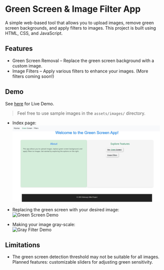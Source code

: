 # Green Screen & Image Filter App

A simple web-based tool that allows you to upload images, remove green screen backgrounds, and apply filters to images. This project is built using HTML, CSS, and JavaScript.

## Features

- Green Screen Removal – Replace the green screen background with a custom image.
- Image Filters – Apply various filters to enhance your images. (More filters coming soon!)


## Demo

See [here](https://XintongWang4869.github.io/green-screen-composer/docs/) for Live Demo.    
> Feel free to use sample images in the `assets/images/` directory.

* Index page:   
![Home Page](assets/images/demo-index-page.jpeg)

* Replacing the green screen with your desired image:  
![Green Screen Demo](assets/images/demo-green-screen.png)

* Making your image gray-scale:  
![Gray Filter Demo](assets/images/demo-gray-filter.png)


## Limitations

- The green screen detection threshold may not be suitable for all images.   
    Planned features: customizable sliders for adjusting green sensitivity.
